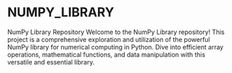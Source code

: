# NUMPY_LIBRARY
NumPy Library Repository Welcome to the NumPy Library repository! This project is a comprehensive exploration and utilization of the powerful NumPy library for numerical computing in Python. Dive into efficient array operations, mathematical functions, and data manipulation with this versatile and essential library.

